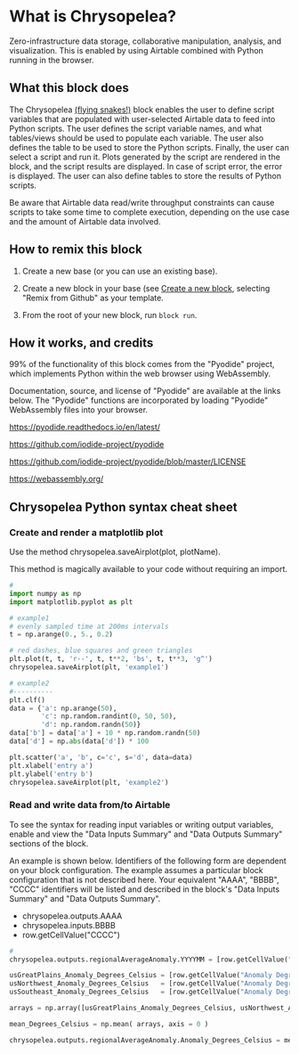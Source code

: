 # What is Chrysopelea?

Zero-infrastructure data storage, collaborative manipulation, analysis,
and visualization. This is enabled by using Airtable combined with Python running
in the browser.

## What this block does

The Chrysopelea [(flying snakes!)](https://en.wikipedia.org/wiki/Chrysopelea) block enables the user to define script variables that are populated with user-selected Airtable data to feed into Python scripts. The user defines the script variable names, and what tables/views should be used to populate each variable. The user also defines the table to be used to store the Python scripts. Finally, the user can select a script and run it. Plots generated by the script are rendered in the block, and the script results are displayed. In case of script error, the error is displayed. The user can also define tables to store the results of Python scripts.

Be aware that Airtable data read/write throughput constraints can cause scripts to take some time
to complete execution, depending on the use case and the amount of Airtable data involved.

## How to remix this block

1. Create a new base (or you can use an existing base).

2. Create a new block in your base (see [Create a new block](https://airtable.com/developers/blocks/guides/hello-world-tutorial#create-a-new-block),
   selecting "Remix from Github" as your template.

3. From the root of your new block, run `block run`.

## How it works, and credits

99% of the functionality of this block comes from the "Pyodide" project, which
implements Python within the web browser using WebAssembly.

Documentation, source, and license
of "Pyodide" are available at the links below. The "Pyodide" functions
are incorporated by loading "Pyodide" WebAssembly files into your browser.

  https://pyodide.readthedocs.io/en/latest/

  https://github.com/iodide-project/pyodide

  https://github.com/iodide-project/pyodide/blob/master/LICENSE

  https://webassembly.org/

## Chrysopelea Python syntax cheat sheet

### Create and render a matplotlib plot

Use the method chrysopelea.saveAirplot(plot, plotName).

This method is magically available to your code without requiring an import.

```python
#
import numpy as np
import matplotlib.pyplot as plt

# example1
# evenly sampled time at 200ms intervals
t = np.arange(0., 5., 0.2)

# red dashes, blue squares and green triangles
plt.plot(t, t, 'r--', t, t**2, 'bs', t, t**3, 'g^')
chrysopelea.saveAirplot(plt, 'example1')

# example2
#----------
plt.clf()
data = {'a': np.arange(50),
        'c': np.random.randint(0, 50, 50),
        'd': np.random.randn(50)}
data['b'] = data['a'] + 10 * np.random.randn(50)
data['d'] = np.abs(data['d']) * 100

plt.scatter('a', 'b', c='c', s='d', data=data)
plt.xlabel('entry a')
plt.ylabel('entry b')
chrysopelea.saveAirplot(plt, 'example2')
```

### Read and write data from/to Airtable

To see the syntax for reading input variables or
writing output variables, enable and view the "Data Inputs Summary" and
"Data Outputs Summary" sections of the block.

An example is shown below. Identifiers of the following form are dependent
on your block configuration. The example assumes a particular block
configuration that is not described here.  Your equivalent "AAAA", "BBBB", "CCCC"
identifiers will be listed and described in the block's "Data Inputs Summary" and
"Data Outputs Summary".

  - chrysopelea.outputs.AAAA
  - chrysopelea.inputs.BBBB
  - row.getCellValue("CCCC")

```python
#
chrysopelea.outputs.regionalAverageAnomaly.YYYYMM = [row.getCellValue("YYYYMM") for row in chrysopelea.inputs.usGreatPlains]

usGreatPlains_Anomaly_Degrees_Celsius = [row.getCellValue("Anomaly Degrees Celsius") for row in chrysopelea.inputs.usGreatPlains]
usNorthwest_Anomaly_Degrees_Celsius   = [row.getCellValue("Anomaly Degrees Celsius") for row in chrysopelea.inputs.usNorthwest]
usSoutheast_Anomaly_Degrees_Celsius   = [row.getCellValue("Anomaly Degrees Celsius") for row in chrysopelea.inputs.usSoutheast]

arrays = np.array([usGreatPlains_Anomaly_Degrees_Celsius, usNorthwest_Anomaly_Degrees_Celsius, usSoutheast_Anomaly_Degrees_Celsius])

mean_Degrees_Celsius = np.mean( arrays, axis = 0 )

chrysopelea.outputs.regionalAverageAnomaly.Anomaly_Degrees_Celsius = mean_Degrees_Celsius
```
